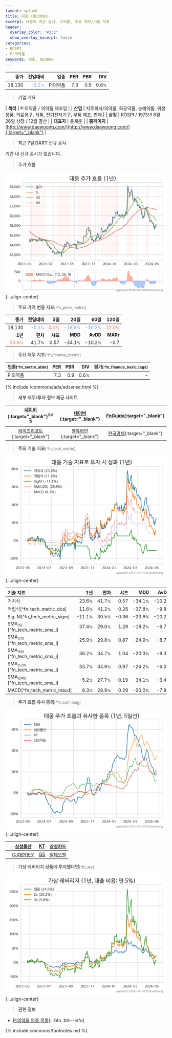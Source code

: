 ```yaml
---
layout: splash
title: 대웅 (003090)
excerpt: 대웅의 최근 공시, 수익률, 주요 재무/기술 지표
header:
  overlay_color: "#333"
  show_overlay_excerpt: false
categories:
- KOSPI
- P:의약품
keywords: 대웅, 003090
---
```


| **종가** | **전일대비** | **업종** | **PER** | **PBR** | **DIV** |
| -------: | -----------: | -------: | ------: | ------: | ------: |
| 18,130 | <span style="color: cornflowerblue">-0.1<small>%</small></span> | P:의약품 | 7.3 | 0.9 | 0.6<small>%</small> |

<!-- more -->


> **기업 개요**<a id="company"></a>

| <span style="white-space:nowrap;">**섹터**</span> | P:의약품 / 의약품 제조업 |
| <span style="white-space:nowrap;">**산업**</span> | 지주회사/의약품, 화공약품, 농예약품, 위생용품, 의료용구, 식품, 전기전자기구, 부품 제조, 판매 |
| <span style="white-space:nowrap;">**상장**</span> | KOSPI / 1973년 6월 26일 상장 / 12월 결산 |
| <span style="white-space:nowrap;">**대표자**</span> | 윤재춘 |
| <span style="white-space:nowrap;">**홈페이지**</span> | [http://www.daewoong.com/](http://www.daewoong.com/){:target="_blank"} |


> **최근 7일 DART 신규 공시**<a id="dart"></a>

기간 내 신규 공시가 없습니다.


> **주가 흐름**<a id="price"></a>

![003090](/stock/images/003090.png){: .align-center}


> **주요 가격 변동 지표**<small>[^fn_price_metric]</small>

| **종가** | **전일대비** | **5일** | **20일** | **60일** | **120일** |
| -------: | -----------: | ------: | -------: | -------: | --------: |
| 18,130 | <span style="color: cornflowerblue">-0.1<small>%</small></span> | <span style="color: tomato">4.2<small>%</small></span> | <span style="color: cornflowerblue">-16.8<small>%</small></span> | <span style="color: cornflowerblue">-10.2<small>%</small></span> | <span style="color: tomato">22.0<small>%</small></span> |
| **1년** | **편차** | **샤프** | **MDD** | **AvDD** | **MARr** |
| <span style="color: tomato">23.6<small>%</small></span> | 41.7<small>%</small> | 0.57 | -34.1<small>%</small> | -10.2<small>%</small> | -0.7 |


> **주요 재무 지표**<small>[^fn_finance_metric]</small>

| **업종**<small>[^fn_sector_abbr]</small> | **PER** | **PBR** | **DIV** | **평가**<small>[^fn_finance_basic_tags]</small> |
| :--------------------------------------- | ------: | ------: | ------: | ----------------------------------------------: |
| P:의약품 | 7.3 | 0.9 | 0.6<small>%</small> | - |



{% include /commons/ads/adsense.html %}

> **세부 재무/투자 정보 제공 사이트**

| [네이버](https://m.stock.naver.com/domestic/stock/003090/finance/summary){:target="_blank"}<sup><small>모바일</small></sup> | [네이버](https://finance.naver.com/item/coinfo.naver?code=003090){:target="_blank"} | [FnGuide](https://comp.fnguide.com/SVO2/ASP/SVD_Invest.asp?gicode=A003090&MenuYn=Y){:target="_blank"} |
| :---: | :---: | :---: |
| [와이즈리포트](https://comp.wisereport.co.kr/company/c1040001.aspx?cmp_cd=003090){:target="_blank"} | [밸류라인](https://www.valueline.co.kr/finance/summary/003090){:target="_blank"} | [한국경제](https://markets.hankyung.com/stock/003090/financial-summary){:target="_blank"} |


> **주요 기술 지표**<small>[^fn_tech_metric]</small>


![003090](/stock/images/003090_tech.png){: .align-center}

| **기술 지표** | **1년** | **편차** | **샤프** | **MDD** | **AvDD** |
| :------------ | ------: | -----------: | -------: | ------: | -------: |
| 거치식 | 23.6<small>%</small> | 41.7<small>%</small> | 0.57 | -34.1<small>%</small> | -10.2<small>%</small> |
| 적립식[^fn_tech_metric_dca] | 11.6<small>%</small> | 41.2<small>%</small> | 0.28 | -37.8<small>%</small> | -9.8<small>%</small> |
| Sig. M[^fn_tech_metric_sigm] | -11.1<small>%</small> | 30.5<small>%</small> | -0.36 | -23.6<small>%</small> | -10.2<small>%</small> |
| SMA<small><sub>(5)</sub></small>[^fn_tech_metric_sma_i] | 37.4<small>%</small> | 29.0<small>%</small> | 1.29 | -18.2<small>%</small> | -6.7<small>%</small> |
| SMA<small><sub>(20)</sub></small>[^fn_tech_metric_sma_i] | 25.9<small>%</small> | 29.8<small>%</small> | 0.87 | -24.9<small>%</small> | -8.7<small>%</small> |
| SMA<small><sub>(60)</sub></small>[^fn_tech_metric_sma_i] | 36.2<small>%</small> | 34.7<small>%</small> | 1.04 | -20.3<small>%</small> | -6.3<small>%</small> |
| SMA<small><sub>(120)</sub></small>[^fn_tech_metric_sma_i] | 33.7<small>%</small> | 34.9<small>%</small> | 0.97 | -26.2<small>%</small> | -6.0<small>%</small> |
| SMA<small><sub>(240)</sub></small>[^fn_tech_metric_sma_i] | -5.2<small>%</small> | 27.7<small>%</small> | -0.19 | -34.1<small>%</small> | -6.4<small>%</small> |
| MACD[^fn_tech_metric_macd] | 8.3<small>%</small> | 28.9<small>%</small> | 0.29 | -20.0<small>%</small> | -7.9<small>%</small> |


> **주가 흐름 유사 종목**<a id="corr"></a><small>[^fn_corr_long]</small>

![003090](/stock/images/003090_corr.png){: .align-center}

|       | [삼성물산](/028260/) | [KT](/030200/) | [삼성카드](/029780/) |
| :---: | :------------------------------------: | :------------------------------------: | :------------------------------------: |
|       | [CJ대한통운](/000120/) | [GS](/078930/) | [알테오젠](/196170/) |


> **가상 레버리지 상품에 투자했다면**<a id="2x"></a><small>[^fn_lev]</small>

![003090](/stock/images/003090_2x.png){: .align-center}


> **관련 정보**

- [P:의약품 업종 목록](/stats/sector/kospi_업종_의약품_종목/){: .btn .btn--info}

{% include commons/footnotes.md %}